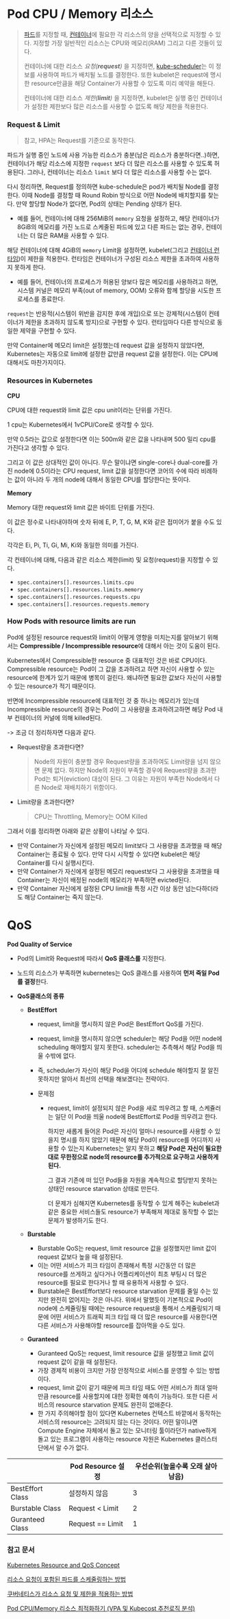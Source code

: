 # Pod CPU / Memory 리소스

> [파드](https://kubernetes.io/ko/docs/concepts/workloads/pods/)를 지정할 때, [컨테이너](https://kubernetes.io/ko/docs/concepts/containers/)에 필요한 각 리소스의 양을 선택적으로 지정할 수 있다. 지정할 가장 일반적인 리소스는 CPU와 메모리(RAM) 그리고 다른 것들이 있다.
>
> 컨테이너에 대한 리소스 _요청(**request**)_ 을 지정하면, [kube-scheduler](https://kubernetes.io/docs/reference/command-line-tools-reference/kube-scheduler/)는 이 정보를 사용하여 파드가 배치될 노드를 결정한다. 또한 kubelet은 request에 명시한 resource만큼을 해당 Container가 사용할 수 있도록 미리 예약을 해둔다.
>
> 컨테이너에 대한 리소스 _제한(**limit**)_ 을 지정하면, kubelet은 실행 중인 컨테이너가 설정한 제한보다 많은 리소스를 사용할 수 없도록 해당 제한을 적용한다.

### Request & Limit

> 참고, HPA는 Request를 기준으로 동작한다.

파드가 실행 중인 노드에 사용 가능한 리소스가 충분(남은 리소스가 충분하다면..)하면, 컨테이너가 해당 리소스에 지정한 `request` 보다 더 많은 리소스를 사용할 수 있도록 허용된다. 그러나, 컨테이너는 리소스 `limit` 보다 더 많은 리소스를 사용할 수는 없다.

다시 정리하면, Request를 정의하면 kube-schedule은 pod가 배치될 Node를 결정한다. 이때 Node를 결정할 때 Round Robin 방식으로 어떤 Node에 배치할지를 찾는다. 만약 할당할 Node가 없다면, Pod의 상태는 Pending 상태가 된다.

- 예를 들어, 컨테이너에 대해 256MiB의 `memory` 요청을 설정하고, 해당 컨테이너가 8GiB의 메모리를 가진 노드로 스케줄된 파드에 있고 다른 파드는 없는 경우, 컨테이너는 더 많은 RAM을 사용할 수 있다.

해당 컨테이너에 대해 4GiB의 `memory` Limit을 설정하면, kubelet(그리고 [컨테이너 런타임](https://kubernetes.io/ko/docs/setup/production-environment/container-runtimes/))이 제한을 적용한다. 런타임은 컨테이너가 구성된 리소스 제한을 초과하여 사용하지 못하게 한다.

- 예를 들어, 컨테이너의 프로세스가 허용된 양보다 많은 메모리를 사용하려고 하면, 시스템 커널은 메모리 부족(out of memory, OOM) 오류와 함께 할당을 시도한 프로세스를 종료한다.

`request`는 반응적(시스템이 위반을 감지한 후에 개입)으로 또는 강제적(시스템이 컨테이너가 제한을 초과하지 않도록 방지)으로 구현할 수 있다. 런타임마다 다른 방식으로 동일한 제약을 구현할 수 있다.

만약 Container에 메모리 limit은 설정했는데 request 값을 설정하지 않았다면, Kubernetes는 자동으로 limit에 설정한 값만큼 request 값을 설정한다. 이는 CPU에 대해서도 마찬가지이다.

### Resources in Kubernetes

**CPU**

CPU에 대한 request와 limit 값은 cpu unit이라는 단위를 가진다.

1 cpu는 Kubernetes에서 1vCPU/Core로 생각할 수 있다.

만약 0.5라는 값으로 설정한다면 이는 500m와 같은 값을 나타내며 500 밀리 cpu를 가진다고 생각할 수 있다.

그리고 이 값은 상대적인 값이 아니다. 무슨 말이냐면 single-core나 dual-core를 가진 node에 0.5이라는 CPU request, limit 값을 설정한다면 코어의 수에 따라 비례하는 값이 아니라 두 개의 node에 대해서 동일한 CPU를 할당한다는 뜻이다.

**Memory**

Memory 대한 request와 limit 값은 바이트 단위를 가진다.

이 값은 정수로 나타내야하며 숫자 뒤에 E, P, T, G, M, K와 같은 접미어가 붙을 수도 있다.

각각은 Ei, Pi, Ti, Gi, Mi, Ki와 동일한 의미를 가진다.

각 컨테이너에 대해, 다음과 같은 리소스 제한(limit) 및 요청(request)을 지정할 수 있다.

- `spec.containers[].resources.limits.cpu`
- `spec.containers[].resources.limits.memory`
- `spec.containers[].resources.requests.cpu`
- `spec.containers[].resources.requests.memory`

### How Pods with resource limits are run

Pod에 설정된 resource request와 limit이 어떻게 영향을 미치는지를 알아보기 위해서는 **Compressible / Incompressible resource**에 대해서 아는 것이 도움이 된다.

Kubernetes에서 Compressible한 resource 중 대표적인 것은 바로 CPU이다. Compressible resource는 Pod이 그 값을 초과하려고 하면 자신이 사용할 수 있는 resource에 한계가 있기 때문에 병목이 걸린다. 왜냐하면 필요한 값보다 자신이 사용할 수 있는 resource가 적기 때문이다.

반면에 Incompressible resource에 대표적인 것 중 하나는 메모리가 있는데 Incompressible resource의 경우는 Pod이 그 사용량을 초과하려고하면 해당 Pod 내부 컨테이너의 커널에 의해 killed된다.

-> 조금 더 정리하자면 다음과 같다.

- Request량을 초과한다면?

  > Node의 자원이 충분할 경우 Request량을 초과하여도 Limit량을 넘지 않으면 문제 없다. 하지만 Node의 자원이 부족할 경우에 Request량을 초과한 Pod는 퇴거(eviction) 대상이 된다. 그 이유는 자원이 부족한 Node에서 다른 Node로 재배치하기 위함이다.

- Limit량을 초과한다면?
  > CPU는 Throttling, Memory는 OOM Killed

그래서 이를 정리하면 아래와 같은 상황이 나타날 수 있다.

- 만약 Container가 자신에게 설정된 메모리 limit보다 그 사용량을 초과했을 때 해당 Container는 종료될 수 있다. 만약 다시 시작할 수 있다면 kubelet은 해당 Container를 다시 실행시킨다.
- 만약 Container가 자신에게 설정된 메모리 request보다 그 사용량을 초과했을 때 Container는 자신이 배정된 node의 메모리가 부족하면 evicted된다.
- 만약 Container 자신에게 설정된 CPU limit을 특정 시간 이상 동안 넘는다하더라도 해당 Container는 죽지 않는다.

# QoS

**Pod Quality of Service**

- Pod의 Limit와 Request에 따라서 **QoS 클래스를** 지정한다.

- 노드의 리소스가 부족하면 kubernetes는 QoS 클래스를 사용하여 **먼저 죽일 Pod를 결정**한다.

- **QoS클래스의 종류**

  - **BestEffort**

    - request, limit을 명시하지 않은 Pod은 BestEffort QoS를 가진다.

    - request, limit을 명시하지 않으면 scheduler는 해당 Pod을 어떤 node에 scheduling 해야할지 알지 못한다. scheduler는 추측해서 해당 Pod을 띄울 수밖에 없다.

    - 즉, scheduler가 자신이 해당 Pod을 어디에 schedule 해야할지 잘 알진 못하지만 알아서 최선의 선택을 해보겠다는 전략이다.

    - 문제점

      - request, limit이 설정되지 않은 Pod을 새로 띄우려고 할 때, 스케쥴러는 일단 이 Pod을 띄울 node에 BestEffort로 Pod을 띄우려고 한다.

        하지만 새롭게 들어온 Pod은 자신이 얼마나 resource를 사용할 수 있을지 명시를 하지 않았기 때문에 해당 Pod이 resource를 어디까지 사용할 수 있는지 Kubernetes는 알지 못하고 **해당 Pod은 자신이 필요한대로 무한정으로 node의 resource를 추가적으로 요구하고 사용하게 된다.**

        그 결과 기존에 떠 있던 Pod들을 자원을 계속적으로 할당받지 못하는 상태인 resource starvation 상태로 만든다.

        더 문제가 심해지면 Kubernetes를 동작할 수 있게 해주는 kubelet과 같은 중요한 서비스들도 resource가 부족해져 제대로 동작할 수 없는 문제가 발생하기도 한다.

  - **Burstable**

    - Burstable QoS는 request, limit resource 값을 설정했지만 limit 값이 request 값보다 높을 때 설정된다.
    - 이는 어떤 서비스가 피크 타임이 존재해서 특정 시간동안 더 많은 resource를 쓰게하고 싶다거나 어플리케이션이 최초 부팅시 더 많은 resource를 필요로 한다거나 할 때 유용하게 사용할 수 있다.
    - Burstable은 BestEffort보다 resource starvation 문제를 줄일 수는 있지만 완전히 없어지는 것은 아니다. 위에서 말했듯이 기본적으로 Pod이 node에 스케쥴링될 때에는 resource request을 통해서 스케쥴링되기 때문에 어떤 서비스가 트래픽 피크 타임 때 더 많은 resource를 사용한다면 다른 서비스가 사용해야할 resource를 잡아먹을 수도 있다.

  - **Guranteed**

    - Guranteed QoS는 request, limit resource 값을 설정했고 limit 값이 request 값이 같을 때 설정된다.
    - 가장 경제적 비용이 크지만 가장 안정적으로 서비스를 운영할 수 있는 방법이다.
    - request, limit 값이 같기 때문에 피크 타임 때도 어떤 서비스가 최대 얼마만큼 resource를 사용할지에 대한 정확한 예측이 가능하다. 또한 다른 서비스의 resource starvation 문제도 완전히 없애준다.
    - 한 가지 주의해야할 점이 있다면 Kubernetes 컨텍스트 바깥에서 동작하는 서비스의 resource는 고려되지 않는 다는 것이다. 어떤 말이냐면 Compute Engine 자체에서 돌고 있는 모니터링 툴이라던가 native하게 돌고 있는 프로그램이 사용하는 resource 자원은 Kubernetes 클러스터 단에서 알 수가 없다.

|                  | Pod Resource 설정 | **우선순위**(높을수록 오래 살아남음) |
| ---------------- | ----------------- | ------------------------------------ |
| BestEffort Class | 설정하지 않음     | 3                                    |
| Burstable Class  | Request < Limit   | 2                                    |
| Guranteed Class  | Request == Limit  | 1                                    |

### 참고 문서

[Kubernetes Resource and QoS Concept](https://www.getoutsidedoor.com/2020/11/15/kubernetes-resource-and-qos/)

[리소스 요청이 포함된 파드를 스케줄링하는 방법](https://kubernetes.io/ko/docs/concepts/configuration/manage-resources-containers/#%EB%A6%AC%EC%86%8C%EC%8A%A4-%EC%9A%94%EC%B2%AD%EC%9D%B4-%ED%8F%AC%ED%95%A8%EB%90%9C-%ED%8C%8C%EB%93%9C%EB%A5%BC-%EC%8A%A4%EC%BC%80%EC%A4%84%EB%A7%81%ED%95%98%EB%8A%94-%EB%B0%A9%EB%B2%95)

[쿠버네티스가 리소스 요청 및 제한을 적용하는 방법](https://kubernetes.io/ko/docs/concepts/configuration/manage-resources-containers/#how-pods-with-resource-limits-are-run)

[Pod CPU/Memory 리소스 최적화하기 (VPA 및 Kubecost 추천로직 분석)](https://devocean.sk.com/blog/techBoardDetail.do?ID=164786&boardType=techBlog#none)
